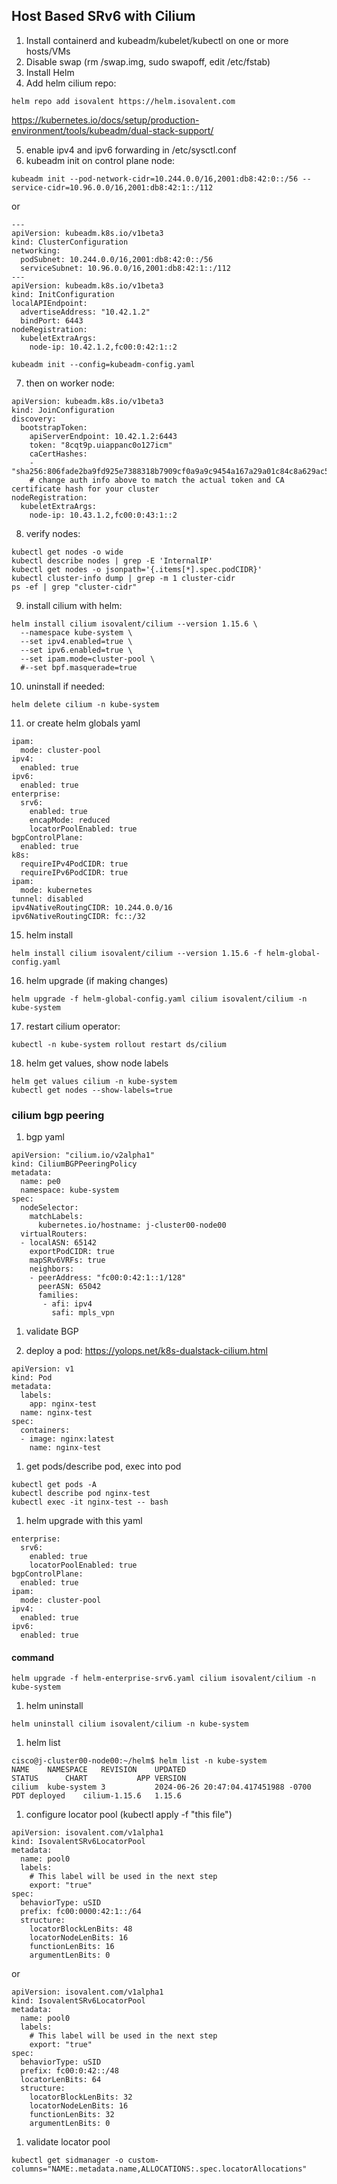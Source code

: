 ## Host Based SRv6 with Cilium

1. Install containerd and kubeadm/kubelet/kubectl on one or more hosts/VMs
2. Disable swap (rm /swap.img, sudo swapoff, edit /etc/fstab)
3. Install Helm
4. Add helm cilium repo:
```
helm repo add isovalent https://helm.isovalent.com
```

https://kubernetes.io/docs/setup/production-environment/tools/kubeadm/dual-stack-support/

5. enable ipv4 and ipv6 forwarding in /etc/sysctl.conf
6. kubeadm init on control plane node:
```
kubeadm init --pod-network-cidr=10.244.0.0/16,2001:db8:42:0::/56 --service-cidr=10.96.0.0/16,2001:db8:42:1::/112
```
or
```
---
apiVersion: kubeadm.k8s.io/v1beta3
kind: ClusterConfiguration
networking:
  podSubnet: 10.244.0.0/16,2001:db8:42:0::/56
  serviceSubnet: 10.96.0.0/16,2001:db8:42:1::/112
---
apiVersion: kubeadm.k8s.io/v1beta3
kind: InitConfiguration
localAPIEndpoint:
  advertiseAddress: "10.42.1.2"
  bindPort: 6443
nodeRegistration:
  kubeletExtraArgs:
    node-ip: 10.42.1.2,fc00:0:42:1::2
```
```
kubeadm init --config=kubeadm-config.yaml
```
7. then on worker node:
```
apiVersion: kubeadm.k8s.io/v1beta3
kind: JoinConfiguration
discovery:
  bootstrapToken:
    apiServerEndpoint: 10.42.1.2:6443
    token: "8cqt9p.uiappanc0o127icm"
    caCertHashes:
    - "sha256:806fade2ba9fd925e7388318b7909cf0a9a9c9454a167a29a01c84c8a629ac53"
    # change auth info above to match the actual token and CA certificate hash for your cluster
nodeRegistration:
  kubeletExtraArgs:
    node-ip: 10.43.1.2,fc00:0:43:1::2
```

8. verify nodes:
```
kubectl get nodes -o wide
kubectl describe nodes | grep -E 'InternalIP'
kubectl get nodes -o jsonpath='{.items[*].spec.podCIDR}'
kubectl cluster-info dump | grep -m 1 cluster-cidr
ps -ef | grep "cluster-cidr"
```

9. install cilium with helm:
```
helm install cilium isovalent/cilium --version 1.15.6 \
  --namespace kube-system \
  --set ipv4.enabled=true \
  --set ipv6.enabled=true \
  --set ipam.mode=cluster-pool \
  #--set bpf.masquerade=true 
```

10. uninstall if needed:
```
helm delete cilium -n kube-system
```

11.  or create helm globals yaml
```
ipam:
  mode: cluster-pool
ipv4:
  enabled: true
ipv6:
  enabled: true
enterprise:
  srv6:
    enabled: true
    encapMode: reduced
    locatorPoolEnabled: true
bgpControlPlane:
  enabled: true
k8s:
  requireIPv4PodCIDR: true
  requireIPv6PodCIDR: true
ipam:
  mode: kubernetes
tunnel: disabled
ipv4NativeRoutingCIDR: 10.244.0.0/16
ipv6NativeRoutingCIDR: fc::/32
```
15. helm install
```
helm install cilium isovalent/cilium --version 1.15.6 -f helm-global-config.yaml
```

16.  helm upgrade (if making changes)
```
helm upgrade -f helm-global-config.yaml cilium isovalent/cilium -n kube-system
```

17.  restart cilium operator:
```
kubectl -n kube-system rollout restart ds/cilium
```

18.  helm get values, show node labels
```
helm get values cilium -n kube-system
kubectl get nodes --show-labels=true
```

###    cilium bgp peering

1. bgp yaml
```
apiVersion: "cilium.io/v2alpha1"
kind: CiliumBGPPeeringPolicy
metadata:
  name: pe0
  namespace: kube-system
spec:
  nodeSelector:
    matchLabels:
      kubernetes.io/hostname: j-cluster00-node00
  virtualRouters:
  - localASN: 65142
    exportPodCIDR: true
    mapSRv6VRFs: true
    neighbors:
    - peerAddress: "fc00:0:42:1::1/128"
      peerASN: 65042
      families:
       - afi: ipv4
         safi: mpls_vpn
```

1.  validate BGP



11. deploy a pod:
https://yolops.net/k8s-dualstack-cilium.html

```
apiVersion: v1
kind: Pod
metadata:
  labels:
    app: nginx-test
  name: nginx-test
spec:
  containers:
  - image: nginx:latest
    name: nginx-test
```

1.  get pods/describe pod, exec into pod
```
kubectl get pods -A
kubectl describe pod nginx-test
kubectl exec -it nginx-test -- bash
```



1.  helm upgrade with this yaml
```
enterprise:
  srv6:
    enabled: true
    locatorPoolEnabled: true
bgpControlPlane:
  enabled: true
ipam:
  mode: cluster-pool
ipv4:
  enabled: true
ipv6:
  enabled: true
```
#### command
```
helm upgrade -f helm-enterprise-srv6.yaml cilium isovalent/cilium -n kube-system
```

1.  helm uninstall
```
helm uninstall cilium isovalent/cilium -n kube-system
```

1.  helm list
```
cisco@j-cluster00-node00:~/helm$ helm list -n kube-system
NAME  	NAMESPACE  	REVISION	UPDATED                                	STATUS  	CHART        	APP VERSION
cilium	kube-system	3       	2024-06-26 20:47:04.417451988 -0700 PDT	deployed	cilium-1.15.6	1.15.6    
```

1.  configure locator pool (kubectl apply -f "this file")
```
apiVersion: isovalent.com/v1alpha1
kind: IsovalentSRv6LocatorPool
metadata:
  name: pool0
  labels:
    # This label will be used in the next step
    export: "true"
spec:
  behaviorType: uSID
  prefix: fc00:0000:42:1::/64
  structure:
    locatorBlockLenBits: 48
    locatorNodeLenBits: 16
    functionLenBits: 16
    argumentLenBits: 0
```
or
```
apiVersion: isovalent.com/v1alpha1
kind: IsovalentSRv6LocatorPool
metadata:
  name: pool0
  labels:
    # This label will be used in the next step
    export: "true"
spec:
  behaviorType: uSID
  prefix: fc00:0:42::/48
  locatorLenBits: 64 
  structure:
    locatorBlockLenBits: 32
    locatorNodeLenBits: 16
    functionLenBits: 32
    argumentLenBits: 0
```

1.  validate locator pool
```
kubectl get sidmanager -o custom-columns="NAME:.metadata.name,ALLOCATIONS:.spec.locatorAllocations"
```

